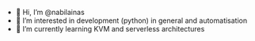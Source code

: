 - 👋 Hi, I’m @nabilainas
- 👀 I’m interested in development (python) in general and automatisation
- 🌱 I’m currently learning KVM and serverless architectures 
